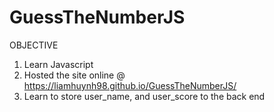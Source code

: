 # GuessTheNumberJS

OBJECTIVE

1. Learn Javascript
2. Hosted the site online @ https://liamhuynh98.github.io/GuessTheNumberJS/
3. Learn to store user_name, and user_score to the back end
